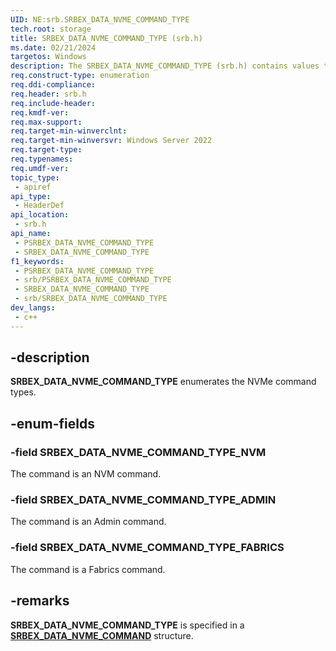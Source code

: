 ```yaml
---
UID: NE:srb.SRBEX_DATA_NVME_COMMAND_TYPE
tech.root: storage
title: SRBEX_DATA_NVME_COMMAND_TYPE (srb.h)
ms.date: 02/21/2024
targetos: Windows
description: The SRBEX_DATA_NVME_COMMAND_TYPE (srb.h) contains values that indicate the SRBEX Data NVMe command types.
req.construct-type: enumeration
req.ddi-compliance: 
req.header: srb.h
req.include-header: 
req.kmdf-ver: 
req.max-support: 
req.target-min-winverclnt: 
req.target-min-winversvr: Windows Server 2022
req.target-type: 
req.typenames: 
req.umdf-ver: 
topic_type:
 - apiref
api_type:
 - HeaderDef
api_location:
 - srb.h
api_name:
 - PSRBEX_DATA_NVME_COMMAND_TYPE
 - SRBEX_DATA_NVME_COMMAND_TYPE
f1_keywords:
 - PSRBEX_DATA_NVME_COMMAND_TYPE
 - srb/PSRBEX_DATA_NVME_COMMAND_TYPE
 - SRBEX_DATA_NVME_COMMAND_TYPE
 - srb/SRBEX_DATA_NVME_COMMAND_TYPE
dev_langs:
 - c++
---
```


## -description

**SRBEX_DATA_NVME_COMMAND_TYPE** enumerates the NVMe command types.

## -enum-fields

### -field SRBEX_DATA_NVME_COMMAND_TYPE_NVM

The command is an NVM command.

### -field SRBEX_DATA_NVME_COMMAND_TYPE_ADMIN

The command is an Admin command.

### -field SRBEX_DATA_NVME_COMMAND_TYPE_FABRICS

The command is a Fabrics command.

## -remarks

**SRBEX_DATA_NVME_COMMAND_TYPE** is specified in a **[SRBEX_DATA_NVME_COMMAND](ns-srb-srbex_data_nvme_command.md)** structure.
